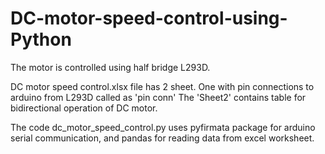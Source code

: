 # DC-motor-speed-control-using-Python
The motor is controlled using half bridge L293D.

DC motor speed control.xlsx file has 2 sheet. One with pin connections to arduino from L293D called as 'pin conn'
The 'Sheet2' contains table for bidirectional operation of DC motor.

The code dc_motor_speed_control.py uses pyfirmata package for arduino serial communication, and pandas for reading data from excel worksheet.
